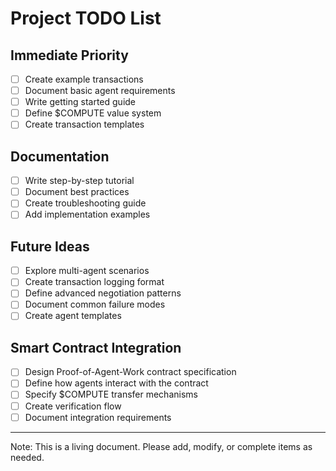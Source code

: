 # Project TODO List

## Immediate Priority

- [ ] Create example transactions
- [ ] Document basic agent requirements
- [ ] Write getting started guide
- [ ] Define $COMPUTE value system
- [ ] Create transaction templates

## Documentation

- [ ] Write step-by-step tutorial
- [ ] Document best practices
- [ ] Create troubleshooting guide
- [ ] Add implementation examples

## Future Ideas

- [ ] Explore multi-agent scenarios
- [ ] Create transaction logging format
- [ ] Define advanced negotiation patterns
- [ ] Document common failure modes
- [ ] Create agent templates

## Smart Contract Integration

- [ ] Design Proof-of-Agent-Work contract specification
- [ ] Define how agents interact with the contract
- [ ] Specify $COMPUTE transfer mechanisms
- [ ] Create verification flow
- [ ] Document integration requirements

---
Note: This is a living document. Please add, modify, or complete items as needed.
